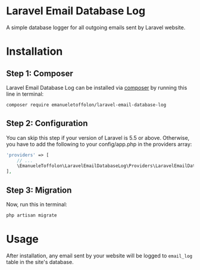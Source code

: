 # Laravel Email Database Log

A simple database logger for all outgoing emails sent by Laravel website.

# Installation

## Step 1: Composer

Laravel Email Database Log can be installed via [composer](http://getcomposer.org) by running this line in terminal:

```bash
composer require emanueletoffolon/laravel-email-database-log
```

## Step 2: Configuration

You can skip this step if your version of Laravel is 5.5 or above. Otherwise, you have to add the following to your config/app.php in the providers array:

```php
'providers' => [
    // ...
    \EmanueleToffolon\LaravelEmailDatabaseLog\Providers\LaravelEmailDatabaseLogServiceProvider::class,
],
```

## Step 3: Migration


Now, run this in terminal:
```bash
php artisan migrate
```

# Usage

After installation, any email sent by your website will be logged to `email_log` table in the site's database.
